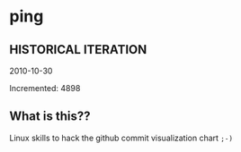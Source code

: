 # ping

## HISTORICAL ITERATION
2010-10-30

Incremented: 4898

## What is this?? 
Linux skills to hack the github commit visualization chart `;-)`
